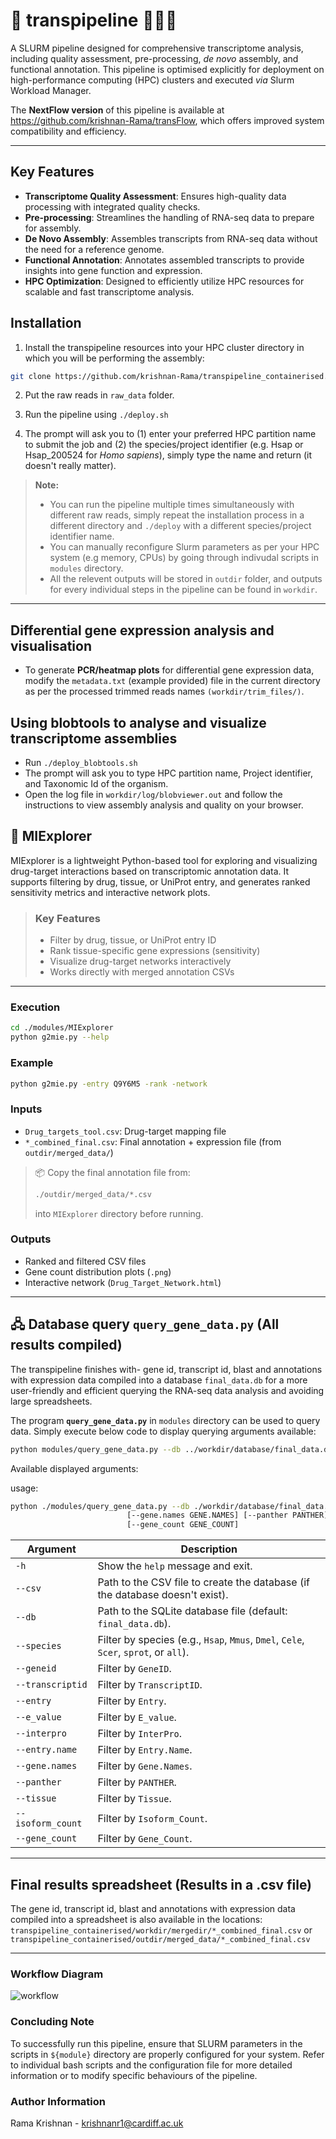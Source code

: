 # 🧬 transpipeline 👩🏻‍💻
A SLURM pipeline designed for comprehensive transcriptome analysis, including quality assessment, pre-processing, _de novo_ assembly, and functional annotation. This pipeline is optimised explicitly for deployment on high-performance computing (HPC) clusters and executed _via_ Slurm Workload Manager.

The **NextFlow version** of this pipeline is available at https://github.com/krishnan-Rama/transFlow, which offers improved system compatibility and efficiency.

---
## Key Features

- **Transcriptome Quality Assessment**: Ensures high-quality data processing with integrated quality checks.
- **Pre-processing**: Streamlines the handling of RNA-seq data to prepare for assembly.
- **De Novo Assembly**: Assembles transcripts from RNA-seq data without the need for a reference genome.
- **Functional Annotation**: Annotates assembled transcripts to provide insights into gene function and expression.
- **HPC Optimization**: Designed to efficiently utilize HPC resources for scalable and fast transcriptome analysis.


## Installation

1. Install the transpipeline resources into your HPC cluster directory in which you will be performing the assembly:  

```bash
git clone https://github.com/krishnan-Rama/transpipeline_containerised.git
```

2. Put the raw reads in `raw_data` folder.  

3. Run the pipeline using `./deploy.sh`  

4. The prompt will ask you to (1) enter your preferred HPC partition name to submit the job and (2) the species/project identifier (e.g. Hsap or Hsap_200524 for _Homo sapiens_), simply type the name and return (it doesn't really matter).

> **Note:** 
>- You can run the pipeline multiple times simultaneously with different raw reads, simply repeat the installation process in a different directory and `./deploy` with a different species/project identifier name.
>- You can manually reconfigure Slurm parameters as per your HPC system (e.g memory, CPUs) by going through indivudal scripts in `modules` directory.  
>- All the relevent outputs will be stored in `outdir` folder, and outputs for every individual steps in the pipeline can be found in `workdir`.
---

## Differential gene expression analysis and visualisation
- To generate **PCR/heatmap plots** for differential gene expression data, modify the `metadata.txt` (example provided) file in the current directory as per the processed trimmed reads names `(workdir/trim_files/)`.

## Using blobtools to analyse and visualize transcriptome assemblies
- Run `./deploy_blobtools.sh`
- The prompt will ask you to type HPC partition name, Project identifier, and Taxonomic Id of the organism.
- Open the log file in `workdir/log/blobviewer.out` and follow the instructions to view assembly analysis and quality on your browser. 


## 🧬 MIExplorer

MIExplorer is a lightweight Python-based tool for exploring and visualizing drug-target interactions based on transcriptomic annotation data. It supports filtering by drug, tissue, or UniProt entry, and generates ranked sensitivity metrics and interactive network plots.

>### Key Features
>
>- Filter by drug, tissue, or UniProt entry ID
>- Rank tissue-specific gene expressions (sensitivity)
>- Visualize drug-target networks interactively
>- Works directly with merged annotation CSVs

---

### Execution

```bash
cd ./modules/MIExplorer
python g2mie.py --help
````

### Example

```bash
python g2mie.py -entry Q9Y6M5 -rank -network
```

### Inputs

* `Drug_targets_tool.csv`: Drug-target mapping file
* `*_combined_final.csv`: Final annotation + expression file (from `outdir/merged_data/`)

> 📦 Copy the final annotation file from:
>
> ```bash
> ./outdir/merged_data/*.csv
> ```
>
> into `MIExplorer` directory before running.

### Outputs

* Ranked and filtered CSV files
* Gene count distribution plots (`.png`)
* Interactive network (`Drug_Target_Network.html`)

---
## 🖧 Database query `query_gene_data.py` (All results compiled)
The transpipeline finishes with- gene id, transcript id, blast and annotations with expression data compiled into a database `final_data.db` for a more user-friendly and efficient querying the RNA-seq data analysis and avoiding large spreadsheets. 

The program **`query_gene_data.py`** in `modules` directory can be used to query data. Simply execute below code to display querying arguments available:
```bash
python modules/query_gene_data.py --db ../workdir/database/final_data.db --help
```
Available displayed arguments:

usage: 
```bash
python ./modules/query_gene_data.py --db ./workdir/database/final_data.db [-h] [--csv CSV] [--species SPECIES] [--geneid GENEID] [--transcriptid TRANSCRIPTID] [--entry ENTRY] [--e_value E_VALUE] [--interpro INTERPRO] [--entry.name ENTRY.NAME]
                          [--gene.names GENE.NAMES] [--panther PANTHER] [--taxonomic.lineage..species. TAXONOMIC.LINEAGE..SPECIES.] [--tissue TISSUE] [--isoform_count ISOFORM_COUNT]
                          [--gene_count GENE_COUNT]
```

| **Argument**                | **Description**                                                                                     |
|-----------------------------|-----------------------------------------------------------------------------------------------------|
| `-h`                | Show the `help` message and exit.                                                                    |
| `--csv`                 | Path to the CSV file to create the database (if the database doesn't exist).                        |
| `--db`                   | Path to the SQLite database file (default: `final_data.db`).                                        |
| `--species`         | Filter by species (e.g., `Hsap`, `Mmus`, `Dmel`, `Cele`, `Scer`, `sprot`, or `all`).               |
| `--geneid`           | Filter by `GeneID`.                                                                                |
| `--transcriptid` | Filter by `TranscriptID`.                                                                         |
| `--entry`             | Filter by `Entry`.                                                                                 |
| `--e_value`         | Filter by `E_value`.                                                                               |
| `--interpro`       | Filter by `InterPro`.                                                                              |
| `--entry.name`   | Filter by `Entry.Name`.                                                                            |
| `--gene.names`   | Filter by `Gene.Names`.                                                                            |
| `--panther`         | Filter by `PANTHER`.                                                                               |
| `--tissue`           | Filter by `Tissue`.                                                                                |
| `--isoform_count` | Filter by `Isoform_Count`.                                                                     |
| `--gene_count`   | Filter by `Gene_Count`.                                                                            |

---
## Final results spreadsheet (Results in a .csv file)
The gene id, transcript id, blast and annotations with expression data compiled into a spreadsheet is also available in the locations:
`transpipeline_containerised/workdir/mergedir/*_combined_final.csv` or `transpipeline_containerised/outdir/merged_data/*_combined_final.csv`

---  
### Workflow Diagram
![workflow](https://github.com/krishnan-Rama/transpipeline_containerised/assets/104147619/892ae381-69b3-45e8-a485-ccd50cf1794a)


### Concluding Note

To successfully run this pipeline, ensure that SLURM parameters in the scripts in `${module}` directory are properly configured for your system. Refer to individual bash scripts and the configuration file for more detailed information or to modify specific behaviours of the pipeline.

### Author Information

Rama Krishnan - krishnanr1@cardiff.ac.uk
